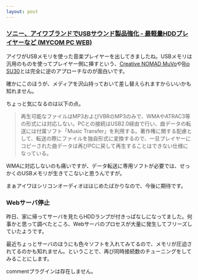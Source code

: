 ```yaml
---
layout: post
---
```

<h3><a href="http://pcweb.mycom.co.jp/news/2004/01/14/001.html">ソニー、アイワブランドでUSBサウンド製品強化 - 最軽量HDDプレイヤーなど (MYCOM PC WEB)</a></h3>
<p>アイワがUSBメモリを使った音楽プレイヤーを出してきましたね。USBメモリは汎用のものを使ってプレイヤー側に挿すという、<a href="/?page=Creative+NOMAD+MuVo" class="wikipage">Creative NOMAD MuVo</a>や<a href="/?page=Rio+SU30" class="wikipage">Rio SU30</a>とは完全に逆のアプローチなのが面白いです。</p>
<p>確かにこのほうが、メディアを沢山持っておいて差し替えられますからいいかも知れません。</p>
<p>ちょっと気になるのは以下の点。</p>
<blockquote><p>再生可能なファイルはMP3およびVBRのMP3のみで、WMAやATRAC3等の形式には対応しない。PCとの接続はUSB2.0経由で行い、曲データの転送には付属ソフト「Music Transfer」を利用する。著作権に関する配慮として、転送の際にファイルを独自形式に変換するので、一旦プレイヤーにコピーされた曲データは再びPCに戻して再生することはできない仕様になっている。</p>
</blockquote>
<p>WMAに対応しないのも痛いですが、データ転送に専用ソフトが必要では、せっかくのUSBメモリが生きてこないと思うんですが。</p>
<p>まぁアイワはシリコンオーディオははじめたばかりなので、今後に期待です。</p>
<h3>Webサーバ停止</h3>
<p>昨日、家に帰ってサーバを見たらHDDランプが付きっぱなしになってました。何事かと思って調べたところ、Webサーバのプロセスが大量に発生してフリーズしていたようです。</p>
<p>最近ちょっとサーバのほうにも色々ソフトを入れてみてるので、メモリが圧迫されてるのかも知れません。ということで、再び同時接続数のチューニングをしてみることにします。</p>
<p><span class="error">commentプラグインは存在しません。</span> </p>
